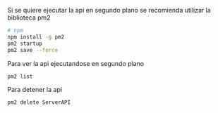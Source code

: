 Si se quiere ejecutar la api en segundo plano se recomienda utilizar la biblioteca pm2
```bash
# npm
npm install -g pm2
pm2 startup
pm2 save --force
```

Para ver la api ejecutandose en segundo plano
```bash
pm2 list
```

Para detener la api
```bash
pm2 delete ServerAPI
```